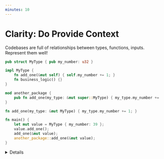 ```yaml
---
minutes: 10
---
```


# Clarity: Do Provide Context

Codebases are full of relationships between types, functions, inputs. Represent
them well!

```rust
pub struct MyType { pub my_number: u32 }

impl MyType {
    fn add_one(&mut self) { self.my_number += 1; }
    fn business_logic() {}
}

mod another_package {
    pub fn add_one(my_type: &mut super::MyType) { my_type.my_number += 1; }
}

fn add_one(my_type: &mut MyType) { my_type.my_number += 1; }

fn main() {
    let mut value = MyType { my_number: 39 };
    value.add_one();
    add_one(&mut value);
    another_package::add_one(&mut value);
}
```

<details>

- Context clues let a reader quickly understand details about what's going on.
  These can be anything from descriptive names, to if a function is a method, or
  where that function comes from.

- Descriptive names are key, but can be subjective in highly specialized
  business logic areas. Try to keep things

- Demo: Ask for suggestions for what the `MyType::business_logic` method does,
  then ask how we might rename the method.

- Ask: What is the difference in what you assume about the source of the
  function `add_one` when it's a method vs when it's a function that takes a
  value, or when it's a function from another module?

  - We know what it does, the name is descriptive enough.

  - Potentially different authors, different packages.

  While it makes sense to keep functions as methods a lot of the time, as
  there's usually an "authoritative" type, there's still plenty of reasons a
  function might not be a method or static method.

  Note: Remember that a method is a relationship between a function and a type.

</details>

